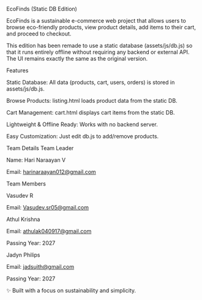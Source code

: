 EcoFinds (Static DB Edition)

EcoFinds is a sustainable e-commerce web project that allows users to browse eco-friendly products, view product details, add items to their cart, and proceed to checkout.

This edition has been remade to use a static database (assets/js/db.js) so that it runs entirely offline without requiring any backend or external API. The UI remains exactly the same as the original version.

Features

Static Database: All data (products, cart, users, orders) is stored in assets/js/db.js.

Browse Products: listing.html loads product data from the static DB.

Cart Management: cart.html displays cart items from the static DB.

Lightweight & Offline Ready: Works with no backend server.

Easy Customization: Just edit db.js to add/remove products.

Team Details
Team Leader

Name: Hari Naraayan V

Email: harinaraayan012@gmail.com

Team Members

Vasudev R

Email: Vasudev.sr05@gmail.com

Athul Krishna

Email: athulak040917@gmail.com

Passing Year: 2027

Jadyn Philips

Email: jadsujth@gmail.com

Passing Year: 2027

✨ Built with a focus on sustainability and simplicity.
